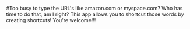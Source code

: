 #Too busy to type the URL's like amazon.com or myspace.com? Who has time to do that, am I right? This app allows you to shortcut those words by creating shortcuts! You're welcome!!!